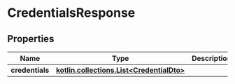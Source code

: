 
# CredentialsResponse

## Properties
Name | Type | Description | Notes
------------ | ------------- | ------------- | -------------
**credentials** | [**kotlin.collections.List&lt;CredentialDto&gt;**](CredentialDto.md) |  | 



